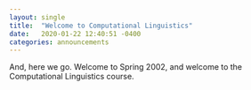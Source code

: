 ```yaml
---
layout: single
title:  "Welcome to Computational Linguistics"
date:   2020-01-22 12:40:51 -0400
categories: announcements
---
```

And, here we go.  Welcome to Spring 2002, and welcome to the
Computational Linguistics
course.


